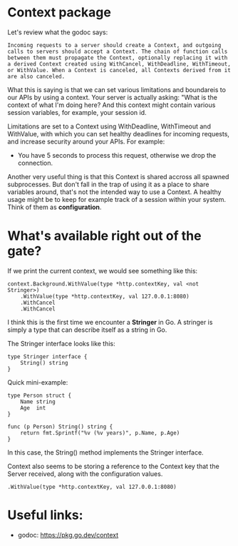 # Context package

Let's review what the godoc says:

`
Incoming requests to a server should create a Context, and outgoing calls to servers should accept a Context. The chain of function calls between them must propagate the Context, optionally replacing it with a derived Context created using WithCancel, WithDeadline, WithTimeout, or WithValue. When a Context is canceled, all Contexts derived from it are also canceled.
`

What this is saying is that we can set various limitations and boundareis
to our APIs by using a context. Your server is actually asking: "What is the context of what I'm doing here? And this context might contain various session variables, for example, your session id.

Limitations are set to a Context using WithDeadline, WithTimeout and WithValue, with which you can set healthy deadlines for incoming requests, and increase security around your APIs. For example:
* You have 5 seconds to process this request, otherwise we drop the connection.

Another very useful thing is that this Context is shared accross all spawned subprocesses. But don't fall in the trap of using it as a place to share variables around, that's not the intended way to use a Context. A healthy usage might be to keep for example track of a session within 
your system. Think of them as **configuration**.


# What's available right out of the gate?

If we print the current context, we would see something like this:
``` 
context.Background.WithValue(type *http.contextKey, val <not Stringer>)
    .WithValue(type *http.contextKey, val 127.0.0.1:8080)
    .WithCancel
    .WithCancel
```

I think this is the first time we encounter a **Stringer** in Go. A stringer is simply a type that can describe itself as a string in Go.

The Stringer interface looks like this:

```
type Stringer interface {
    String() string
}
```

Quick mini-example:
```
type Person struct {
	Name string
	Age  int
}

func (p Person) String() string {
	return fmt.Sprintf("%v (%v years)", p.Name, p.Age)
}
```

In this case, the String() method implements the Stringer interface.

Context also seems to be storing a reference to the Context key that the Server received, along with the configuration values.

```
.WithValue(type *http.contextKey, val 127.0.0.1:8080)
```

# Useful links:
* godoc: https://pkg.go.dev/context
